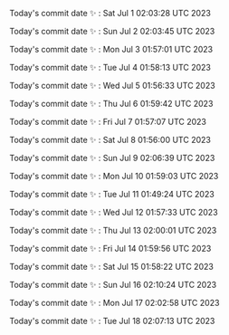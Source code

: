Today's commit date ✨ : Sat Jul 1 02:03:28 UTC 2023 

Today's commit date ✨ : Sun Jul 2 02:03:45 UTC 2023 

Today's commit date ✨ : Mon Jul 3 01:57:01 UTC 2023 

Today's commit date ✨ : Tue Jul 4 01:58:13 UTC 2023 

Today's commit date ✨ : Wed Jul 5 01:56:33 UTC 2023 

Today's commit date ✨ : Thu Jul 6 01:59:42 UTC 2023 

Today's commit date ✨ : Fri Jul 7 01:57:07 UTC 2023 

Today's commit date ✨ : Sat Jul 8 01:56:00 UTC 2023 

Today's commit date ✨ : Sun Jul 9 02:06:39 UTC 2023 

Today's commit date ✨ : Mon Jul 10 01:59:03 UTC 2023 

Today's commit date ✨ : Tue Jul 11 01:49:24 UTC 2023 

Today's commit date ✨ : Wed Jul 12 01:57:33 UTC 2023 

Today's commit date ✨ : Thu Jul 13 02:00:01 UTC 2023 

Today's commit date ✨ : Fri Jul 14 01:59:56 UTC 2023 

Today's commit date ✨ : Sat Jul 15 01:58:22 UTC 2023 

Today's commit date ✨ : Sun Jul 16 02:10:24 UTC 2023 

Today's commit date ✨ : Mon Jul 17 02:02:58 UTC 2023 

Today's commit date ✨ : Tue Jul 18 02:07:13 UTC 2023 

